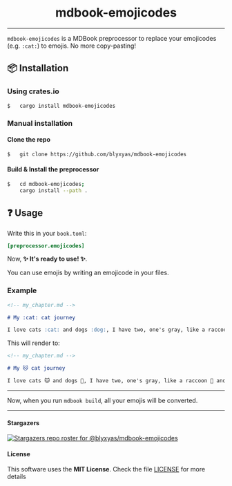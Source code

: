 <h1 align="center">mdbook-emojicodes</h1>

---

`mdbook-emojicodes` is a MDBook preprocessor to replace your emojicodes (e.g. `:cat:`) to emojis. No more copy-pasting!

## 📦 Installation

### Using crates.io

```
$	cargo install mdbook-emojicodes
```

### Manual installation

#### Clone the repo

```
$	git clone https://github.com/blyxyas/mdbook-emojicodes
```

#### Build & Install the preprocessor

```bash
$	cd mdbook-emojicodes;
	cargo install --path .
```

## :question: Usage

Write this in your `book.toml`:

```toml
[preprocessor.emojicodes]
```

Now, **✨ It's ready to use! ✨**.

You can use emojis by writing an emojicode in your files.

### Example

```md
<!-- my_chapter.md -->

# My :cat: cat journey

I love cats :cat: and dogs :dog:, I have two, one's gray, like a raccoon :raccoon:, and the other one is black, like the night :night_with_stars:.
```

This will render to:

```md
<!-- my_chapter.md -->

# My 🐱 cat journey

I love cats 🐱 and dogs 🐶, I have two, one's gray, like a raccoon 🦝 and the other one is black, like the night 🌃
```

---

Now, when you run `mdbook build`, all your emojis will be converted.

---

#### Stargazers

[![Stargazers repo roster for @blyxyas/mdbook-emojicodes](https://reporoster.com/stars/blyxyas/mdbook-emojicodes)](https://github.com/blyxyas/mdbook-emojicodes/stargazers)

#### License

This software uses the **MIT License**. Check the file [LICENSE]() for more details

